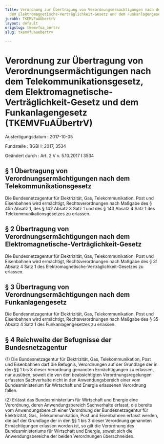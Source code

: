 ```yaml
---
Title: Verordnung zur Übertragung von Verordnungsermächtigungen nach dem Telekommunikationsgesetz,
  dem Elektromagnetische-Verträglichkeit-Gesetz und dem Funkanlagengesetz
jurabk: TKEMVFuAÜbertrV
layout: default
origslug: tkemvfua_bertrv
slug: tkemvfuauebertrv

---
```


# Verordnung zur Übertragung von Verordnungsermächtigungen nach dem Telekommunikationsgesetz, dem Elektromagnetische-Verträglichkeit-Gesetz und dem Funkanlagengesetz (TKEMVFuAÜbertrV)

Ausfertigungsdatum
:   2017-10-05

Fundstelle
:   BGBl I: 2017, 3534

Geändert durch
:   Art. 2 V v. 5.10.2017 I 3534


## § 1 Übertragung von Verordnungsermächtigungen nach dem Telekommunikationsgesetz

Die Bundesnetzagentur für Elektrizität, Gas, Telekommunikation, Post
und Eisenbahnen wird ermächtigt, Rechtsverordnungen nach Maßgabe des §
45n Absatz 1, des § 142 Absatz 3 Satz 1 und des § 143 Absatz 4 Satz 1
des Telekommunikationsgesetzes zu erlassen.


## § 2 Übertragung von Verordnungsermächtigungen nach dem Elektromagnetische-Verträglichkeit-Gesetz

Die Bundesnetzagentur für Elektrizität, Gas, Telekommunikation, Post
und Eisenbahnen wird ermächtigt, Rechtsverordnungen nach Maßgabe des §
31 Absatz 4 Satz 1 des Elektromagnetische-Verträglichkeit-Gesetzes zu
erlassen.


## § 3 Übertragung von Verordnungsermächtigungen nach dem Funkanlagengesetz

Die Bundesnetzagentur für Elektrizität, Gas, Telekommunikation, Post
und Eisenbahnen wird ermächtigt, Rechtsverordnungen nach Maßgabe des §
35 Absatz 4 Satz 1 des Funkanlagengesetzes zu erlassen.


## § 4 Reichweite der Befugnisse der Bundesnetzagentur

(1) Die Bundesnetzagentur für Elektrizität, Gas, Telekommunikation,
Post und Eisenbahnen darf die Befugnis, Verordnungen auf der Grundlage
der in den §§ 1 bis 3 dieser Verordnung genannten Ermächtigungen zu
erlassen, nur ausüben, soweit die von den beabsichtigten
Verordnungsregelungen erfassten Sachverhalte nicht in den
Anwendungsbereich einer vom Bundesministerium für Wirtschaft und
Energie erlassenen Verordnung fallen.

(2) Erlässt das Bundesministerium für Wirtschaft und Energie eine
Verordnung, deren Anwendungsbereich Sachverhalte erfasst, die bereits
vom Anwendungsbereich einer Verordnung der Bundesnetzagentur für
Elektrizität, Gas, Telekommunikation, Post und Eisenbahnen erfasst
werden, die auf der Grundlage der in den §§ 1 bis 3 dieser Verordnung
genannten Ermächtigungen erlassen worden ist, so gilt die Verordnung
des Bundesministeriums für Wirtschaft und Energie, soweit sich die
Anwendungsbereiche der beiden Verordnungen überschneiden.

